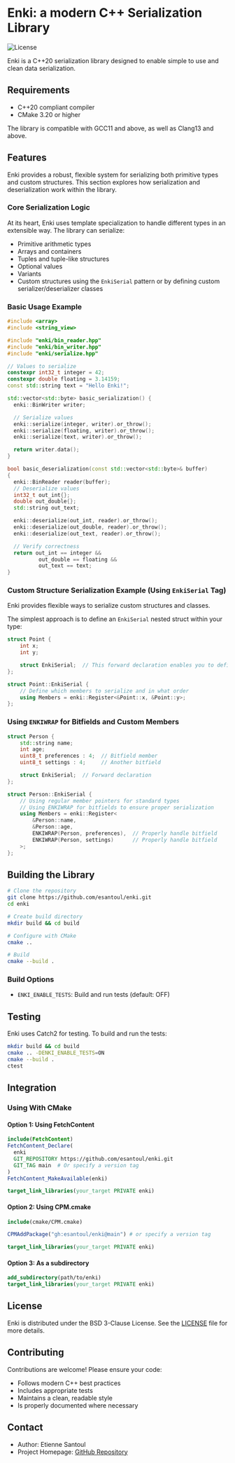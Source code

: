 # Enki: a modern C++ Serialization Library

![License](https://img.shields.io/badge/license-BSD--3--Clause-blue.svg)

Enki is a C++20 serialization library designed to enable simple to use and clean data serialization.

## Requirements

- C++20 compliant compiler
- CMake 3.20 or higher

The library is compatible with GCC11 and above, as well as Clang13 and above.

## Features

Enki provides a robust, flexible system for serializing both primitive types and custom structures. This section explores how serialization and deserialization work within the library.

### Core Serialization Logic

At its heart, Enki uses template specialization to handle different types in an extensible way. The library can serialize:

- Primitive arithmetic types
- Arrays and containers
- Tuples and tuple-like structures
- Optional values
- Variants
- Custom structures using the `EnkiSerial` pattern or by defining custom serializer/deserializer classes

### Basic Usage Example

```cpp
#include <array>
#include <string_view>

#include "enki/bin_reader.hpp"
#include "enki/bin_writer.hpp"
#include "enki/serialize.hpp"

// Values to serialize
constexpr int32_t integer = 42;
constexpr double floating = 3.14159;
const std::string text = "Hello Enki!";

std::vector<std::byte> basic_serialization() {
  enki::BinWriter writer;

  // Serialize values
  enki::serialize(integer, writer).or_throw();
  enki::serialize(floating, writer).or_throw();
  enki::serialize(text, writer).or_throw();

  return writer.data();
}

bool basic_deserialization(const std::vector<std::byte>& buffer)
{
  enki::BinReader reader(buffer);
  // Deserialize values
  int32_t out_int{};
  double out_double{};
  std::string out_text;

  enki::deserialize(out_int, reader).or_throw();
  enki::deserialize(out_double, reader).or_throw();
  enki::deserialize(out_text, reader).or_throw();

  // Verify correctness
  return out_int == integer &&
          out_double == floating &&
          out_text == text;
}
```

### Custom Structure Serialization Example (Using `EnkiSerial` Tag)

Enki provides flexible ways to serialize custom structures and classes.

The simplest approach is to define an `EnkiSerial` nested struct within your type:

```cpp
struct Point {
    int x;
    int y;

    struct EnkiSerial;  // This forward declaration enables you to define the EnkiSerial struct later in a .cpp file
};

struct Point::EnkiSerial {
    // Define which members to serialize and in what order
    using Members = enki::Register<&Point::x, &Point::y>;
};
```

### Using `ENKIWRAP` for Bitfields and Custom Members

```cpp
struct Person {
    std::string name;
    int age;
    uint8_t preferences : 4;  // Bitfield member
    uint8_t settings : 4;     // Another bitfield

    struct EnkiSerial;  // Forward declaration
};

struct Person::EnkiSerial {
    // Using regular member pointers for standard types
    // Using ENKIWRAP for bitfields to ensure proper serialization
    using Members = enki::Register<
        &Person::name,
        &Person::age,
        ENKIWRAP(Person, preferences),  // Properly handle bitfield
        ENKIWRAP(Person, settings)      // Properly handle bitfield
    >;
};
```

## Building the Library

```bash
# Clone the repository
git clone https://github.com/esantoul/enki.git
cd enki

# Create build directory
mkdir build && cd build

# Configure with CMake
cmake ..

# Build
cmake --build .
```

### Build Options

- `ENKI_ENABLE_TESTS`: Build and run tests (default: OFF)

## Testing

Enki uses Catch2 for testing. To build and run the tests:

```bash
mkdir build && cd build
cmake .. -DENKI_ENABLE_TESTS=ON
cmake --build .
ctest
```

## Integration

### Using With CMake

#### Option 1: Using FetchContent
```cmake
include(FetchContent)
FetchContent_Declare(
  enki
  GIT_REPOSITORY https://github.com/esantoul/enki.git
  GIT_TAG main  # Or specify a version tag
)
FetchContent_MakeAvailable(enki)

target_link_libraries(your_target PRIVATE enki)
```

#### Option 2: Using CPM.cmake
```cmake
include(cmake/CPM.cmake)

CPMAddPackage("gh:esantoul/enki@main") # or specify a version tag

target_link_libraries(your_target PRIVATE enki)
```

#### Option 3: As a subdirectory
```cmake
add_subdirectory(path/to/enki)
target_link_libraries(your_target PRIVATE enki)
```

## License

Enki is distributed under the BSD 3-Clause License. See the [LICENSE](LICENSE) file for more details.

## Contributing

Contributions are welcome! Please ensure your code:

- Follows modern C++ best practices
- Includes appropriate tests
- Maintains a clean, readable style
- Is properly documented where necessary

## Contact

- Author: Etienne Santoul
- Project Homepage: [GitHub Repository](https://github.com/esantoul/enki)
